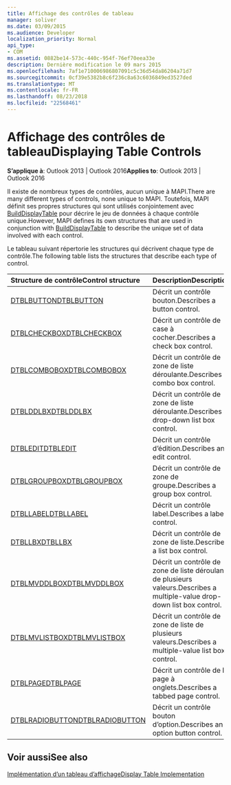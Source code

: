 ```yaml
---
title: Affichage des contrôles de tableau
manager: soliver
ms.date: 03/09/2015
ms.audience: Developer
localization_priority: Normal
api_type:
- COM
ms.assetid: 0882be14-573c-440c-954f-76ef70eea33e
description: Dernière modification le 09 mars 2015
ms.openlocfilehash: 7af1e710006986807091c5c36d54da86204a71d7
ms.sourcegitcommit: 0cf39e5382b8c6f236c8a63c6036849ed3527ded
ms.translationtype: MT
ms.contentlocale: fr-FR
ms.lasthandoff: 08/23/2018
ms.locfileid: "22568461"
---
```

# <a name="displaying-table-controls"></a><span data-ttu-id="6610d-103">Affichage des contrôles de tableau</span><span class="sxs-lookup"><span data-stu-id="6610d-103">Displaying Table Controls</span></span>

  
  
<span data-ttu-id="6610d-104">**S’applique à**: Outlook 2013 | Outlook 2016</span><span class="sxs-lookup"><span data-stu-id="6610d-104">**Applies to**: Outlook 2013 | Outlook 2016</span></span> 
  
<span data-ttu-id="6610d-105">Il existe de nombreux types de contrôles, aucun unique à MAPI.</span><span class="sxs-lookup"><span data-stu-id="6610d-105">There are many different types of controls, none unique to MAPI.</span></span> <span data-ttu-id="6610d-106">Toutefois, MAPI définit ses propres structures qui sont utilisés conjointement avec [BuildDisplayTable](builddisplaytable.md) pour décrire le jeu de données à chaque contrôle unique.</span><span class="sxs-lookup"><span data-stu-id="6610d-106">However, MAPI defines its own structures that are used in conjunction with [BuildDisplayTable](builddisplaytable.md) to describe the unique set of data involved with each control.</span></span> 
  
<span data-ttu-id="6610d-107">Le tableau suivant répertorie les structures qui décrivent chaque type de contrôle.</span><span class="sxs-lookup"><span data-stu-id="6610d-107">The following table lists the structures that describe each type of control.</span></span> 
  
|<span data-ttu-id="6610d-108">**Structure de contrôle**</span><span class="sxs-lookup"><span data-stu-id="6610d-108">**Control structure**</span></span>|<span data-ttu-id="6610d-109">**Description**</span><span class="sxs-lookup"><span data-stu-id="6610d-109">**Description**</span></span>|
|:-----|:-----|
|[<span data-ttu-id="6610d-110">DTBLBUTTON</span><span class="sxs-lookup"><span data-stu-id="6610d-110">DTBLBUTTON</span></span>](dtblbutton.md) <br/> |<span data-ttu-id="6610d-111">Décrit un contrôle bouton.</span><span class="sxs-lookup"><span data-stu-id="6610d-111">Describes a button control.</span></span>  <br/> |
|[<span data-ttu-id="6610d-112">DTBLCHECKBOX</span><span class="sxs-lookup"><span data-stu-id="6610d-112">DTBLCHECKBOX</span></span>](dtblcheckbox.md) <br/> |<span data-ttu-id="6610d-113">Décrit un contrôle de case à cocher.</span><span class="sxs-lookup"><span data-stu-id="6610d-113">Describes a check box control.</span></span>  <br/> |
|[<span data-ttu-id="6610d-114">DTBLCOMBOBOX</span><span class="sxs-lookup"><span data-stu-id="6610d-114">DTBLCOMBOBOX</span></span>](dtblcombobox.md) <br/> |<span data-ttu-id="6610d-115">Décrit un contrôle de zone de liste déroulante.</span><span class="sxs-lookup"><span data-stu-id="6610d-115">Describes a combo box control.</span></span>  <br/> |
|[<span data-ttu-id="6610d-116">DTBLDDLBX</span><span class="sxs-lookup"><span data-stu-id="6610d-116">DTBLDDLBX</span></span>](dtblddlbx.md) <br/> |<span data-ttu-id="6610d-117">Décrit un contrôle de zone de liste déroulante.</span><span class="sxs-lookup"><span data-stu-id="6610d-117">Describes a drop-down list box control.</span></span>  <br/> |
|[<span data-ttu-id="6610d-118">DTBLEDIT</span><span class="sxs-lookup"><span data-stu-id="6610d-118">DTBLEDIT</span></span>](dtbledit.md) <br/> |<span data-ttu-id="6610d-119">Décrit un contrôle d’édition.</span><span class="sxs-lookup"><span data-stu-id="6610d-119">Describes an edit control.</span></span>  <br/> |
|[<span data-ttu-id="6610d-120">DTBLGROUPBOX</span><span class="sxs-lookup"><span data-stu-id="6610d-120">DTBLGROUPBOX</span></span>](dtblgroupbox.md) <br/> |<span data-ttu-id="6610d-121">Décrit un contrôle de zone de groupe.</span><span class="sxs-lookup"><span data-stu-id="6610d-121">Describes a group box control.</span></span>  <br/> |
|[<span data-ttu-id="6610d-122">DTBLLABEL</span><span class="sxs-lookup"><span data-stu-id="6610d-122">DTBLLABEL</span></span>](dtbllabel.md) <br/> |<span data-ttu-id="6610d-123">Décrit un contrôle label.</span><span class="sxs-lookup"><span data-stu-id="6610d-123">Describes a label control.</span></span>  <br/> |
|[<span data-ttu-id="6610d-124">DTBLLBX</span><span class="sxs-lookup"><span data-stu-id="6610d-124">DTBLLBX</span></span>](dtbllbx.md) <br/> |<span data-ttu-id="6610d-125">Décrit un contrôle de zone de liste.</span><span class="sxs-lookup"><span data-stu-id="6610d-125">Describes a list box control.</span></span>  <br/> |
|[<span data-ttu-id="6610d-126">DTBLMVDDLBOX</span><span class="sxs-lookup"><span data-stu-id="6610d-126">DTBLMVDDLBOX</span></span>](dtblmvddlbox.md) <br/> |<span data-ttu-id="6610d-127">Décrit un contrôle de zone de liste déroulante de plusieurs valeurs.</span><span class="sxs-lookup"><span data-stu-id="6610d-127">Describes a multiple-value drop-down list box control.</span></span>  <br/> |
|[<span data-ttu-id="6610d-128">DTBLMVLISTBOX</span><span class="sxs-lookup"><span data-stu-id="6610d-128">DTBLMVLISTBOX</span></span>](dtblmvlistbox.md) <br/> |<span data-ttu-id="6610d-129">Décrit un contrôle de zone de liste de plusieurs valeurs.</span><span class="sxs-lookup"><span data-stu-id="6610d-129">Describes a multiple-value list box control.</span></span>  <br/> |
|[<span data-ttu-id="6610d-130">DTBLPAGE</span><span class="sxs-lookup"><span data-stu-id="6610d-130">DTBLPAGE</span></span>](dtblpage.md) <br/> |<span data-ttu-id="6610d-131">Décrit un contrôle de la page à onglets.</span><span class="sxs-lookup"><span data-stu-id="6610d-131">Describes a tabbed page control.</span></span>  <br/> |
|[<span data-ttu-id="6610d-132">DTBLRADIOBUTTON</span><span class="sxs-lookup"><span data-stu-id="6610d-132">DTBLRADIOBUTTON</span></span>](dtblradiobutton.md) <br/> |<span data-ttu-id="6610d-133">Décrit un contrôle bouton d’option.</span><span class="sxs-lookup"><span data-stu-id="6610d-133">Describes an option button control.</span></span>  <br/> |
   
## <a name="see-also"></a><span data-ttu-id="6610d-134">Voir aussi</span><span class="sxs-lookup"><span data-stu-id="6610d-134">See also</span></span>



[<span data-ttu-id="6610d-135">Implémentation d’un tableau d’affichage</span><span class="sxs-lookup"><span data-stu-id="6610d-135">Display Table Implementation</span></span>](display-table-implementation.md)

